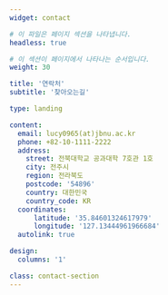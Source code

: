 ```yaml
---
widget: contact

# 이 파일은 페이지 섹션을 나타냅니다.
headless: true

# 이 섹션이 페이지에서 나타나는 순서입니다.
weight: 30

title: '연락처'
subtitle: '찾아오는길'

type: landing

content:
  email: lucy0965(at)jbnu.ac.kr
  phone: +82-10-1111-2222
  address:
    street: 전북대학교 공과대학 7호관 1호
    city: 전주시
    region: 전라북도
    postcode: '54896'
    country: 대한민국
    country_code: KR
  coordinates:
      latitude: '35.84601324617979'
      longitude: '127.13444961966684'
  autolink: true

design:
  columns: '1'

class: contact-section
---
```


